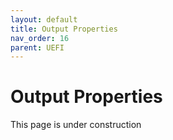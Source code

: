 ```yaml
---
layout: default
title: Output Properties
nav_order: 16
parent: UEFI
---
```


# Output Properties

This page is under construction